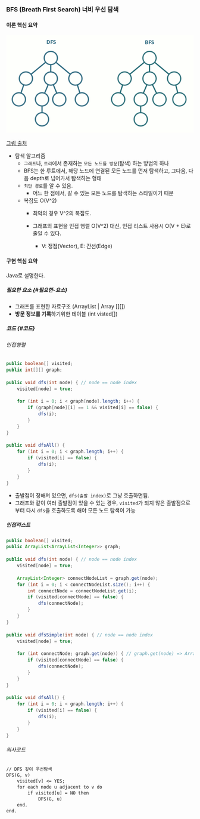 ### BFS \(Breath First Search\) 너비 우선 탐색

#### 이론 핵심 요약

![](/assets/dfs-bfs.gif)

[그림 출처](https://namu.wiki/w/BFS)

* 탐색 알고리즘
  * `그래프`나, `트리`에서 존재하는 `모든 노드를 방문`\(탐색\) 하는 방법의 하나
  * BFS는 한 루트에서, 해당 노드에 연결된 모든 노드를 먼저 탐색하고, 그다음, 다음 depth로 넘어가서 탐색하는 형태
  * `최단 경로`를 알 수 있음.
    * 어느 한 점에서, 갈 수 있는 모든 노드를 탐색하는 스타일이기 때문
  * 복잡도 O\(V^2\)
    * 최악의 경우 V^2의 복잡도.

    * 그래프의 표현을 인접 행렬 O\(V^2\) 대신, 인접 리스트 사용시 O\(V + E\)로 줄일 수 있다.
      * V: 정점\(Vector\), E: 간선\(Edge\)

#### 구현 핵심 요약

Java로 설명한다.

##### 필요한 요소 {#필요한-요소}

* 그래프를 표현한 자료구조 \(ArrayList \| Array \[\]\[\]\)
* **방문 정보를 기록**하기위한 테이블 \(int visted\[\]\)

##### 코드 {#코드}

###### 인접행렬

```java
public boolean[] visited;
public int[][] graph;

public void dfs(int node) { // node == node index
    visited[node] = true;

    for (int i = 0; i < graph[node].length; i++) {
        if (graph[node][i] == 1 && visited[i] == false) {
            dfs(i);
        }
    }
}

public void dfsAll() {
    for (int i = 0; i < graph.length; i++) {
        if (visited[i] == false) {
            dfs(i);
        }
    }
}
```

* 출발점이 정해져 있으면, `dfs(출발 index)`로 그냥 호출하면됨.
* 그래프와 같이 여러 출발점이 있을 수 있는 경우, `visited`가 되지 않은 출발점으로 부터 다시 `dfs`을 호출하도록 해야 모든 노드 탐색이 가능

##### 인접리스트

```java
public boolean[] visited;
public ArrayList<ArrayList<Integer>> graph;

public void dfs(int node) { // node == node index
    visited[node] = true;

    ArrayList<Integer> connectNodeList = graph.get(node);
    for (int i = 0; i < connectNodeList.size(); i++) {
        int connectNode = connectNodeList.get(i);
        if (visited[connectNode] == false) {
            dfs(connectNode);
        }
    }
}

public void dfsSimple(int node) { // node == node index
    visited[node] = true;

    for (int connectNode; graph.get(node)) { // graph.get(node) => ArrayList가 나오고 이걸 for로 돔.
        if (visited[connectNode] == false) {
            dfs(connectNode);
        }
    }
}

public void dfsAll() {
    for (int i = 0; i < graph.length; i++) {
        if (visited[i] == false) {
            dfs(i);
        }
    }
}
```

###### 의사코드

```
// DFS 깊이 우선탐색
DFS(G, v)
    visited[v] <= YES;
    for each node u adjacent to v do
        if visited[u] = NO then
            DFS(G, u)
    end.
end.
```



